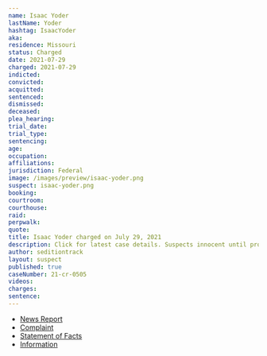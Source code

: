 ```yaml
---
name: Isaac Yoder
lastName: Yoder
hashtag: IsaacYoder
aka:
residence: Missouri
status: Charged
date: 2021-07-29
charged: 2021-07-29
indicted:
convicted:
acquitted:
sentenced:
dismissed:
deceased:
plea_hearing:
trial_date:
trial_type:
sentencing:
age:
occupation:
affiliations:
jurisdiction: Federal
image: /images/preview/isaac-yoder.png
suspect: isaac-yoder.png
booking:
courtroom:
courthouse:
raid:
perpwalk:
quote:
title: Isaac Yoder charged on July 29, 2021
description: Click for latest case details. Suspects innocent until proven guilty.
author: seditiontrack
layout: suspect
published: true
caseNumber: 21-cr-0505
videos:
charges:
sentence:
---
```

- [News Report](https://www.thedailybeast.com/feds-charge-isaac-yoder-missouri-man-who-stormed-capitol-in-george-washington-costume)
- [Complaint](https://extremism.gwu.edu/sites/g/files/zaxdzs2191/f/Isaac%20Samuel%20Yoder%20Criminal%20Complaint.pdf)
- [Statement of Facts](https://www.justice.gov/usao-dc/case-multi-defendant/file/1456756/download)
- [Information](https://www.justice.gov/usao-dc/case-multi-defendant/file/1456761/download)
